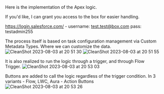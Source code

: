 Here is the implementation of the Apex logic.

If you'd like, I can grant you access to the box for easier handling.

https://login.salesforce.com/ -
username: test.test@box.com
pass: testadmin255

The process itself is based on task configuration management via Custom Metadata Types. Where we can customize the data.
![CleanShot 2023-08-03 at 20 51 30](https://github.com/yahorbazyk/tasks-configuration/assets/135764285/35739c8a-1620-4b88-a0de-328ad12143af)
![CleanShot 2023-08-03 at 20 51 55](https://github.com/yahorbazyk/tasks-configuration/assets/135764285/20063e43-c097-4be6-bae7-06daa00f39a8)


It is also realized to run the logic through a trigger, and through Flow Trigger.
![CleanShot 2023-08-03 at 20 53 03](https://github.com/yahorbazyk/tasks-configuration/assets/135764285/cc22ff7e-8fec-4fc8-9f23-c63a27e5a50b)


Buttons are added to call the logic regardless of the trigger condition. In 3 variants - Flow, LWC, Aura - Action Buttons
![CleanShot 2023-08-03 at 20 53 26](https://github.com/yahorbazyk/tasks-configuration/assets/135764285/b8a08e61-67b7-444e-b5a1-66c0298792f3)
